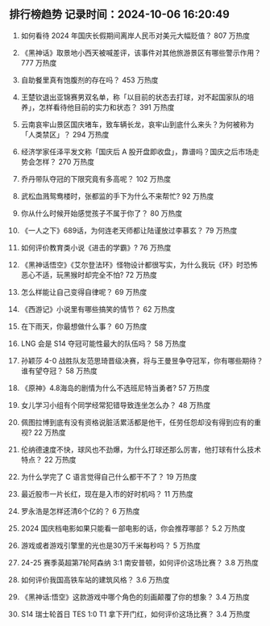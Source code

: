 
## 排行榜趋势 记录时间：2024-10-06 16:20:49
  
  1. 如何看待 2024 年国庆长假期间离岸人民币对美元大幅贬值？ 807 万热度
    
  2. 《黑神话》取景地小西天被喊差评，该事件对其他旅游景区有哪些警示作用？ 777 万热度
    
  3. 自助餐里真有饱腹剂的存在吗？ 453 万热度
    
  4. 王楚钦退出亚锦赛男双名单，称「以目前的状态去打球，对不起国家队的培养」，怎样看待他目前的实力和状态？ 391 万热度
    
  5. 云南哀牢山景区国庆堵车，致车辆长龙，哀牢山到底什么来头？为何被称为「人类禁区」？ 294 万热度
    
  6. 经济学家任泽平发文称「国庆后 A 股开盘即收盘」，靠谱吗？国庆之后市场走势会怎样？ 270 万热度
    
  7. 乔丹带队夺冠的下限究竟有多高呢？ 102 万热度
    
  8. 武松血溅鸳鸯楼时，张都监的手下为什么不来帮忙? 92 万热度
    
  9. 你从什么时候开始感觉孩子不属于你了？ 80 万热度
    
  10. 《一人之下》689话，为何连老天师都让陆谨放过李慕玄？ 79 万热度
    
  11. 如何评价教育类小说《进击的学霸》? 76 万热度
    
  12. 《黑神话悟空》《艾尔登法环》怪物设计都很写实，为什么我玩《环》时恐怖恶心不适，玩黑猴时却完全不怕? 72 万热度
    
  13. 怎么样能让自己变得自律呢？ 69 万热度
    
  14. 《西游记》小说里有哪些搞笑的情节？ 62 万热度
    
  15. 在下雨天，你最想做什么事？ 60 万热度
    
  16. LNG 会是 S14 夺冠可能性最大的队伍吗？ 58 万热度
    
  17. 孙颖莎 4-0 战胜队友范思琦晋级决赛，将与王曼昱争夺冠军，你有哪些期待？谁有望夺冠？ 58 万热度
    
  18. 《原神》4.8海岛的剧情为什么不选班尼特当勇者? 57 万热度
    
  19. 女儿学习小组有个同学经常犯错导致连坐怎么办？ 48 万热度
    
  20. 佩图拉博到底有没有资格说脏活累活都是他干，任劳任怨却没有得到应有的重视? 22 万热度
    
  21. 伦纳德速度不快，球风也不劲爆，为什么打球还那么厉害，他打球有什么技术特点？ 22 万热度
    
  22. 为什么学完了 C 语言觉得自己什么都干不了？ 19 万热度
    
  23. 最近股市一片长红，现在是入市的好时机吗？ 11 万热度
    
  24. 罗永浩是怎样还清6个亿的？ 6 万热度
    
  25. 2024 国庆档电影如果只能看一部电影的话，你会推荐哪部？ 5.2 万热度
    
  26. 游戏或者游戏引擎里的光也是30万千米每秒吗？ 5 万热度
    
  27. 24-25 赛季英超第7轮阿森纳 3:1 南安普顿，如何评价这场比赛？ 3.8 万热度
    
  28. 如何评价我国高铁车站的建筑风格？ 3.6 万热度
    
  29. 《黑神话:悟空》这款游戏中哪个角色的刻画颠覆了你的想象？ 3.4 万热度
    
  30. S14 瑞士轮首日 TES 1:0 T1 拿下开门红，如何评价这场比赛？ 3.4 万热度
    